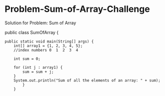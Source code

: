 # Problem-Sum-of-Array-Challenge
Solution for Problem: Sum of Array

public class SumOfArray {

    public static void main(String[] args) {
        int[] array1 = {1, 2, 3, 4, 5};
        //index numbers 0  1  2  3  4

        int sum = 0;

        for (int j : array1) {
            sum = sum + j;
        }
        System.out.println("Sum of all the elements of an array: " + sum);
            }
        }
